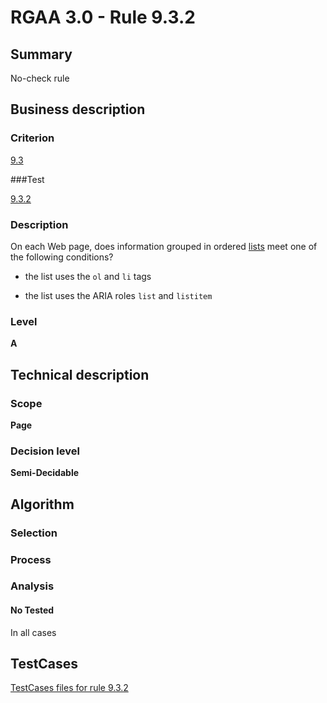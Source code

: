 # RGAA 3.0 -  Rule 9.3.2

## Summary

No-check rule

## Business description

### Criterion

[9.3](http://disic.github.io/rgaa_referentiel_en/RGAA3.0_Criteria_English_version_v1.html#crit-9-3)

###Test

[9.3.2](http://disic.github.io/rgaa_referentiel_en/RGAA3.0_Criteria_English_version_v1.html#test-9-3-2)

### Description
On each Web page, does
    information grouped in ordered <a href="http://disic.github.io/rgaa_referentiel_en/RGAA3.0_Glossary_English_version_v1.html#mListes">lists</a>
    meet one of the following conditions?
    <ul><li>the list uses the <code>ol</code> and <code>li</code> tags</li>
  <li>the list
   uses the ARIA roles <code>list</code> and <code>listitem</code>
  </li>
    </ul> 


### Level

**A**

## Technical description

### Scope

**Page**

### Decision level

**Semi-Decidable**

## Algorithm

### Selection

### Process

### Analysis

#### No Tested 

In all cases



##  TestCases 

[TestCases files for rule 9.3.2](https://github.com/Asqatasun/Asqatasun/tree/master/rules/rules-rgaa3.0/src/test/resources/testcases/rgaa30/Rgaa30Rule090302/) 



